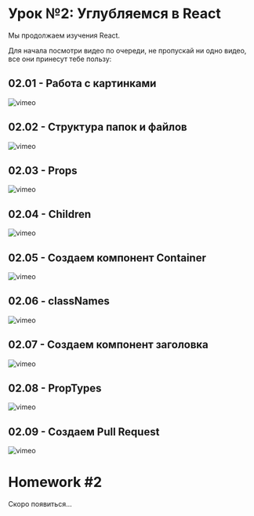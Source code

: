 # Урок №2: Углубляемся в React

Мы продолжаем изучения React.

Для начала посмотри видео по очереди, не пропускай ни одно видео, все они принесут тебе пользу:

## 02.01 - Работа с картинками

![vimeo](https://vimeo.com/698234293)


## 02.02 - Структура папок и файлов

![vimeo](https://vimeo.com/698234364)


## 02.03 - Props

![vimeo](https://vimeo.com/698235095)


## 02.04 - Children

![vimeo](https://vimeo.com/698236982)


## 02.05 - Создаем компонент Container

![vimeo](https://vimeo.com/698238553)


## 02.06 - classNames

![vimeo](https://vimeo.com/698238615)


## 02.07 - Создаем компонент заголовка

![vimeo](https://vimeo.com/698286992)


## 02.08 - PropTypes

![vimeo](https://vimeo.com/698286992)


## 02.09 - Создаем Pull Request

![vimeo](https://vimeo.com/696994477)

# Homework #2

Скоро появиться...
